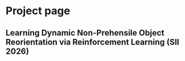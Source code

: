 # Project page
## Learning Dynamic Non-Prehensile Object Reorientation via Reinforcement Learning (SII 2026)
